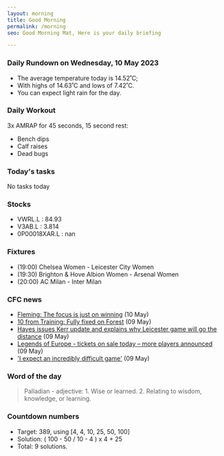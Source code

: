 ```yaml
---
layout: morning
title: Good Morning
permalink: /morning
seo: Good Morning Mat, Here is your daily briefing

---
```


<!-- weather_marker starts -->
### Daily Rundown on Wednesday, 10 May 2023

- The average temperature today is 14.52˚C;
- With highs of 14.63˚C and lows of 7.42˚C.
- You can expect light rain for the day.

<!-- weather_marker ends -->

### Daily Workout
<!-- workout_marker starts -->
3x AMRAP for 45 seconds, 15 second rest:

- Bench dips
- Calf raises
- Dead bugs

<!-- workout_marker ends -->

### Today's tasks
<!-- task_marker starts -->
No tasks today
<!-- task_marker ends -->

### Stocks

<!-- stocks_marker starts -->

- VWRL.L : 84.93
- V3AB.L : 3.814
- 0P00018XAR.L : nan

<!-- stocks_marker ends -->

### Fixtures

<!-- sports_marker starts -->

<ul>
<li>(19:00) Chelsea Women - Leicester City Women</li>
<li>(19:30) Brighton & Hove Albion Women - Arsenal Women</li>
<li>(20:00) AC Milan - Inter Milan</li>
</ul>

<!-- sports_marker ends -->

### CFC news

<!-- cfc_marker starts -->
- [Fleming: The focus is just on winning](https://chelseafc.com/en/news/article/fleming-the-focus-is-just-on-winning) (10 May)
- [10 from Training: Fully fixed on Forest](https://chelseafc.com/en/news/article/10-from-training-fully-fixed-on-forest) (09 May)
- [Hayes issues Kerr update and explains why Leicester game will go the distance](https://chelseafc.com/en/news/article/hayes-issues-kerr-update-and-explains-why-leicester-game-will-go-the) (09 May)
- [Legends of Europe - tickets on sale today – more players announced](https://chelseafc.com/en/news/article/legends-of-europe-tickets-on-sale-today-more-players-announced) (09 May)
- ['I expect an incredibly difficult game'](https://chelseafc.com/en/video/press-conference-i-expect-an-incredibly-difficult-game) (09 May)

<!-- cfc_marker ends -->

### Word of the day
<!-- word_marker starts -->

 > Palladian - adjective: 1. Wise or learned. 2. Relating to wisdom, knowledge, or learning.

<!-- word_marker ends -->

### Countdown numbers
<!-- game_marker starts -->

- Target: 389, using [4, 4, 10, 25, 50, 100]
- Solution: ( 100 - 50 / 10 - 4 ) x 4 + 25
- Total: 9 solutions.

<!-- game_marker ends -->

